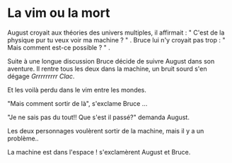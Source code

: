 # La vim ou la mort 
August croyait aux théories des univers multiples, il affirmait : " C'est de la physique pur tu veux voir ma machine ? " .
Bruce lui n'y croyait pas trop : " Mais comment est-ce possible ? " .

Suite à une longue discussion Bruce décide de suivre August dans son aventure.
Il rentre tous les deux dans la machine, un bruit sourd s'en dégage *Grrrrrrrrr Clac*.

Et les voilà perdu dans le vim entre les mondes.

"Mais comment sortir de là", s'exclame Bruce ...

"Je ne sais pas du tout!! Que s'est il passé?" demanda August.

Les deux personnages voulèrent sortir de la machine, mais il y a un problème..

La machine est dans l'espace ! s'exclamèrent August et Bruce.

